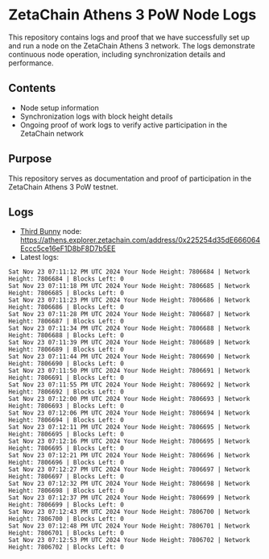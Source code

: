 # ZetaChain Athens 3 PoW Node Logs
This repository contains logs and proof that we have successfully set up and run a node on the ZetaChain Athens 3 network. The logs demonstrate continuous node operation, including synchronization details and performance.

## Contents
- Node setup information
- Synchronization logs with block height details
- Ongoing proof of work logs to verify active participation in the ZetaChain network

## Purpose
This repository serves as documentation and proof of participation in the ZetaChain Athens 3 PoW testnet.

## Logs

- [Third Bunny](https://thirdbunny.xyz/) node: https://athens.explorer.zetachain.com/address/0x225254d35dE666064Eccc5ce16eF1D8bF8D7b5EE
- Latest logs:
```
Sat Nov 23 07:11:12 PM UTC 2024 Your Node Height: 7806684 | Network Height: 7806684 | Blocks Left: 0
Sat Nov 23 07:11:18 PM UTC 2024 Your Node Height: 7806685 | Network Height: 7806685 | Blocks Left: 0
Sat Nov 23 07:11:23 PM UTC 2024 Your Node Height: 7806686 | Network Height: 7806686 | Blocks Left: 0
Sat Nov 23 07:11:28 PM UTC 2024 Your Node Height: 7806687 | Network Height: 7806687 | Blocks Left: 0
Sat Nov 23 07:11:34 PM UTC 2024 Your Node Height: 7806688 | Network Height: 7806688 | Blocks Left: 0
Sat Nov 23 07:11:39 PM UTC 2024 Your Node Height: 7806689 | Network Height: 7806689 | Blocks Left: 0
Sat Nov 23 07:11:44 PM UTC 2024 Your Node Height: 7806690 | Network Height: 7806690 | Blocks Left: 0
Sat Nov 23 07:11:50 PM UTC 2024 Your Node Height: 7806691 | Network Height: 7806691 | Blocks Left: 0
Sat Nov 23 07:11:55 PM UTC 2024 Your Node Height: 7806692 | Network Height: 7806692 | Blocks Left: 0
Sat Nov 23 07:12:00 PM UTC 2024 Your Node Height: 7806693 | Network Height: 7806693 | Blocks Left: 0
Sat Nov 23 07:12:06 PM UTC 2024 Your Node Height: 7806694 | Network Height: 7806694 | Blocks Left: 0
Sat Nov 23 07:12:11 PM UTC 2024 Your Node Height: 7806695 | Network Height: 7806695 | Blocks Left: 0
Sat Nov 23 07:12:16 PM UTC 2024 Your Node Height: 7806695 | Network Height: 7806695 | Blocks Left: 0
Sat Nov 23 07:12:21 PM UTC 2024 Your Node Height: 7806696 | Network Height: 7806696 | Blocks Left: 0
Sat Nov 23 07:12:27 PM UTC 2024 Your Node Height: 7806697 | Network Height: 7806697 | Blocks Left: 0
Sat Nov 23 07:12:32 PM UTC 2024 Your Node Height: 7806698 | Network Height: 7806698 | Blocks Left: 0
Sat Nov 23 07:12:37 PM UTC 2024 Your Node Height: 7806699 | Network Height: 7806699 | Blocks Left: 0
Sat Nov 23 07:12:43 PM UTC 2024 Your Node Height: 7806700 | Network Height: 7806700 | Blocks Left: 0
Sat Nov 23 07:12:48 PM UTC 2024 Your Node Height: 7806701 | Network Height: 7806701 | Blocks Left: 0
Sat Nov 23 07:12:53 PM UTC 2024 Your Node Height: 7806702 | Network Height: 7806702 | Blocks Left: 0
```
